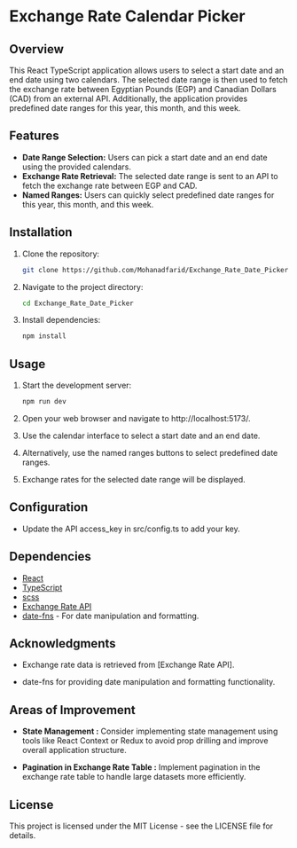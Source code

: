 # Exchange Rate Calendar Picker

## Overview

This React TypeScript application allows users to select a start date and an end date using two calendars. The selected date range is then used to fetch the exchange rate between Egyptian Pounds (EGP) and Canadian Dollars (CAD) from an external API. Additionally, the application provides predefined date ranges for this year, this month, and this week.

## Features

- **Date Range Selection:** Users can pick a start date and an end date using the provided calendars.
- **Exchange Rate Retrieval:** The selected date range is sent to an API to fetch the exchange rate between EGP and CAD.
- **Named Ranges:** Users can quickly select predefined date ranges for this year, this month, and this week.

## Installation

1. Clone the repository:

   ```bash
   git clone https://github.com/Mohanadfarid/Exchange_Rate_Date_Picker.git
   ```

2. Navigate to the project directory:

   ```bash
   cd Exchange_Rate_Date_Picker
   ```

3. Install dependencies:
   ```bash
   npm install
   ```

## Usage

1. Start the development server:

   ```bash
   npm run dev
   ```

2. Open your web browser and navigate to http://localhost:5173/.

3. Use the calendar interface to select a start date and an end date.

4. Alternatively, use the named ranges buttons to select predefined date ranges.

5. Exchange rates for the selected date range will be displayed.

## Configuration

- Update the API access_key in src/config.ts to add your key.

## Dependencies

- [React](https://react.dev/)
- [TypeScript](https://www.typescriptlang.org/)
- [scss](https://sass-lang.com/)
- [Exchange Rate API](https://exchangerate.host/#/docs)
- [date-fns](https://date-fns.org/) - For date manipulation and formatting.

## Acknowledgments

- Exchange rate data is retrieved from [Exchange Rate API].

- date-fns for providing date manipulation and formatting functionality.

## Areas of Improvement

- **State Management :** Consider implementing state management using tools like React Context or Redux to avoid prop drilling and improve overall application structure.

- **Pagination in Exchange Rate Table :** Implement pagination in the exchange rate table to handle large datasets more efficiently.

## License

This project is licensed under the MIT License - see the LICENSE file for details.
